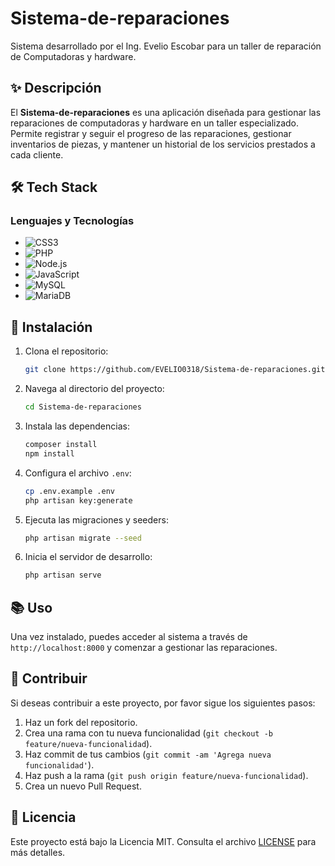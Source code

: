 # Sistema-de-reparaciones

Sistema desarrollado por el Ing. Evelio Escobar para un taller de reparación de Computadoras y hardware.

## ✨ Descripción

El **Sistema-de-reparaciones** es una aplicación diseñada para gestionar las reparaciones de computadoras y hardware en un taller especializado. Permite registrar y seguir el progreso de las reparaciones, gestionar inventarios de piezas, y mantener un historial de los servicios prestados a cada cliente.

## 🛠 Tech Stack

### Lenguajes y Tecnologías

- ![CSS3](https://img.shields.io/badge/-CSS3-1572B6?logo=css3&logoColor=white)
- ![PHP](https://img.shields.io/badge/-PHP-777BB4?logo=php&logoColor=white)
- ![Node.js](https://img.shields.io/badge/-Node.js-339933?logo=node.js&logoColor=white)
- ![JavaScript](https://img.shields.io/badge/-JavaScript-F7DF1E?logo=javascript&logoColor=black)
- ![MySQL](https://img.shields.io/badge/-MySQL-4479A1?logo=mysql&logoColor=white)
- ![MariaDB](https://img.shields.io/badge/-MariaDB-003545?logo=mariadb&logoColor=white)

## 🚀 Instalación

1. Clona el repositorio:
    ```bash
    git clone https://github.com/EVELIO0318/Sistema-de-reparaciones.git
    ```
2. Navega al directorio del proyecto:
    ```bash
    cd Sistema-de-reparaciones
    ```
3. Instala las dependencias:
    ```bash
    composer install
    npm install
    ```
4. Configura el archivo `.env`:
    ```bash
    cp .env.example .env
    php artisan key:generate
    ```
5. Ejecuta las migraciones y seeders:
    ```bash
    php artisan migrate --seed
    ```
6. Inicia el servidor de desarrollo:
    ```bash
    php artisan serve
    ```

## 📚 Uso

Una vez instalado, puedes acceder al sistema a través de `http://localhost:8000` y comenzar a gestionar las reparaciones.

## 🤝 Contribuir

Si deseas contribuir a este proyecto, por favor sigue los siguientes pasos:

1. Haz un fork del repositorio.
2. Crea una rama con tu nueva funcionalidad (`git checkout -b feature/nueva-funcionalidad`).
3. Haz commit de tus cambios (`git commit -am 'Agrega nueva funcionalidad'`).
4. Haz push a la rama (`git push origin feature/nueva-funcionalidad`).
5. Crea un nuevo Pull Request.

## 📄 Licencia

Este proyecto está bajo la Licencia MIT. Consulta el archivo [LICENSE](LICENSE) para más detalles.
